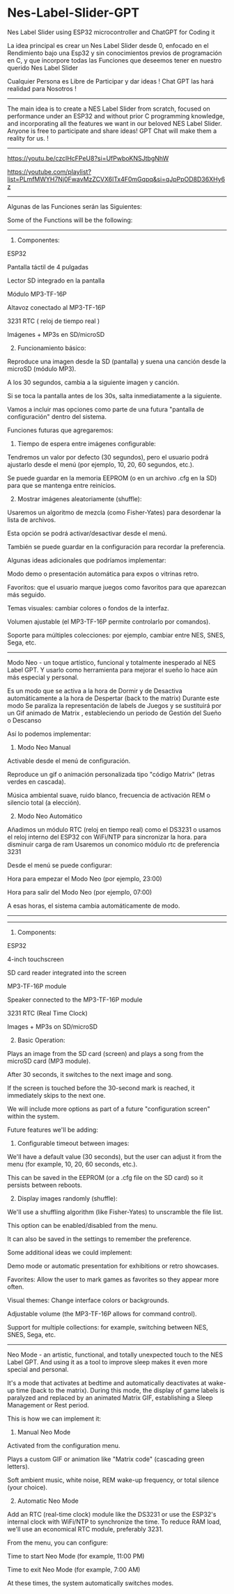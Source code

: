 # Nes-Label-Slider-GPT
Nes Label Slider using ESP32 microcontroller and ChatGPT for Coding it

La idea principal es crear un Nes Label Slider desde 0, enfocado en el Rendimiento bajo una Esp32 y sin conocimientos previos de programación en C, y que incorpore todas las Funciones que deseemos tener en nuestro querido Nes Label Slider

Cualquier Persona es Libre de Participar y dar ideas ! Chat GPT las hará realidad para Nosotros !

--------------------------------

The main idea is to create a NES Label Slider from scratch, focused on performance under an ESP32 and without prior C programming knowledge, and incorporating all the features we want in our beloved NES Label Slider. Anyone is free to participate and share ideas! GPT Chat will make them a reality for us. !

-------------------------------

https://youtu.be/czclHcFPeU8?si=UfPwboKNSJtbgNhW

https://youtube.com/playlist?list=PLmfMWYH7Nj0FwavMzZCVX6lTx4F0mGqpq&si=qJpPpOD8D36XHy6z

-------------------------------

Algunas de las Funciones serán las Siguientes:

Some of the Functions will be the following:

-------------------------------

1. Componentes:

ESP32

Pantalla táctil de 4 pulgadas

Lector SD integrado en la pantalla

Módulo MP3-TF-16P

Altavoz conectado al MP3-TF-16P

3231 RTC ( reloj de tiempo real )

Imágenes + MP3s en SD/microSD


2. Funcionamiento básico:

Reproduce una imagen desde la SD (pantalla) y suena una canción desde la microSD (módulo MP3).

A los 30 segundos, cambia a la siguiente imagen y canción.

Si se toca la pantalla antes de los 30s, salta inmediatamente a la siguiente.



Vamos a incluir mas opciones como parte de una futura "pantalla de configuración" dentro del sistema.

Funciones futuras que agregaremos:

1. Tiempo de espera entre imágenes configurable:

Tendremos un valor por defecto (30 segundos), pero el usuario podrá ajustarlo desde el menú (por ejemplo, 10, 20, 60 segundos, etc.).

Se puede guardar en la memoria EEPROM (o en un archivo .cfg en la SD) para que se mantenga entre reinicios.



2. Mostrar imágenes aleatoriamente (shuffle):

Usaremos un algoritmo de mezcla (como Fisher-Yates) para desordenar la lista de archivos.

Esta opción se podrá activar/desactivar desde el menú.

También se puede guardar en la configuración para recordar la preferencia.



Algunas ideas adicionales que podríamos implementar:

Modo demo o presentación automática para expos o vitrinas retro.

Favoritos: que el usuario marque juegos como favoritos para que aparezcan más seguido.

Temas visuales: cambiar colores o fondos de la interfaz.

Volumen ajustable (el MP3-TF-16P permite controlarlo por comandos).

Soporte para múltiples colecciones: por ejemplo, cambiar entre NES, SNES, Sega, etc.

---

 Modo Neo - un toque artístico, funcional y totalmente inesperado al NES Label GPT. Y usarlo como herramienta para mejorar el sueño lo hace aún más especial y personal.

 Es un modo que se activa a la hora de Dormir y de Desactiva automáticamente a la hora de Despertar (back to the matrix) Durante este modo Se paraliza la representación de labels de Juegos y se sustituirá por un Gif animado de Matrix , estableciendo un periodo de Gestión del Sueño o Descanso

Así lo podemos implementar:

1. Modo Neo Manual

Activable desde el menú de configuración.

Reproduce un gif o animación personalizada tipo "código Matrix" (letras verdes en cascada).

Música ambiental suave, ruido blanco, frecuencia de activación REM o silencio total (a elección).


2. Modo Neo Automático

Añadimos un módulo RTC (reloj en tiempo real) como el DS3231 o usamos el reloj interno del ESP32 con WiFi/NTP para sincronizar la hora. para disminuir carga de ram Usaremos un conomico módulo rtc de preferencia 3231

Desde el menú se puede configurar:

Hora para empezar el Modo Neo (por ejemplo, 23:00)

Hora para salir del Modo Neo (por ejemplo, 07:00)


A esas horas, el sistema cambia automáticamente de modo.



---




----------------------------

1. Components:

ESP32

4-inch touchscreen

SD card reader integrated into the screen

MP3-TF-16P module

Speaker connected to the MP3-TF-16P module

3231 RTC (Real Time Clock)

Images + MP3s on SD/microSD

2. Basic Operation:

Plays an image from the SD card (screen) and plays a song from the microSD card (MP3 module).

After 30 seconds, it switches to the next image and song.

If the screen is touched before the 30-second mark is reached, it immediately skips to the next one.

We will include more options as part of a future "configuration screen" within the system.

Future features we'll be adding:

1. Configurable timeout between images:

We'll have a default value (30 seconds), but the user can adjust it from the menu (for example, 10, 20, 60 seconds, etc.).

This can be saved in the EEPROM (or a .cfg file on the SD card) so it persists between reboots.

2. Display images randomly (shuffle):

We'll use a shuffling algorithm (like Fisher-Yates) to unscramble the file list.

This option can be enabled/disabled from the menu.

It can also be saved in the settings to remember the preference.

Some additional ideas we could implement:

Demo mode or automatic presentation for exhibitions or retro showcases.

Favorites: Allow the user to mark games as favorites so they appear more often.

Visual themes: Change interface colors or backgrounds.

Adjustable volume (the MP3-TF-16P allows for command control).

Support for multiple collections: for example, switching between NES, SNES, Sega, etc.

----

Neo Mode - an artistic, functional, and totally unexpected touch to the NES Label GPT. And using it as a tool to improve sleep makes it even more special and personal.

It's a mode that activates at bedtime and automatically deactivates at wake-up time (back to the matrix). During this mode, the display of game labels is paralyzed and replaced by an animated Matrix GIF, establishing a Sleep Management or Rest period.

This is how we can implement it:

1. Manual Neo Mode

Activated from the configuration menu.

Plays a custom GIF or animation like "Matrix code" (cascading green letters).

Soft ambient music, white noise, REM wake-up frequency, or total silence (your choice).

2. Automatic Neo Mode

Add an RTC (real-time clock) module like the DS3231 or use the ESP32's internal clock with WiFi/NTP to synchronize the time. To reduce RAM load, we'll use an economical RTC module, preferably 3231.

From the menu, you can configure:

Time to start Neo Mode (for example, 11:00 PM)

Time to exit Neo Mode (for example, 7:00 AM)

At these times, the system automatically switches modes.

